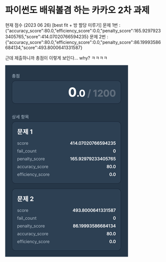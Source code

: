 # 파이썬도 배워볼겸 하는 카카오 2차 과제


현재 점수 (2023 06 26) [best fit + 방 할당 미루기]
문제 1번 : {"accuracy_score":80.0,"efficiency_score":0.0,"penalty_score":165.92979233405765,"score":414.07020766594235}
문제 2번 : {"accuracy_score":80.0,"efficiency_score":0.0,"penalty_score":86.19993586684134,"score":493.8000641331587}

근데 제출하니까 총점이 이렇게 보인다... why? ㅋㅋㅋㅋ

![img.png](img.png)